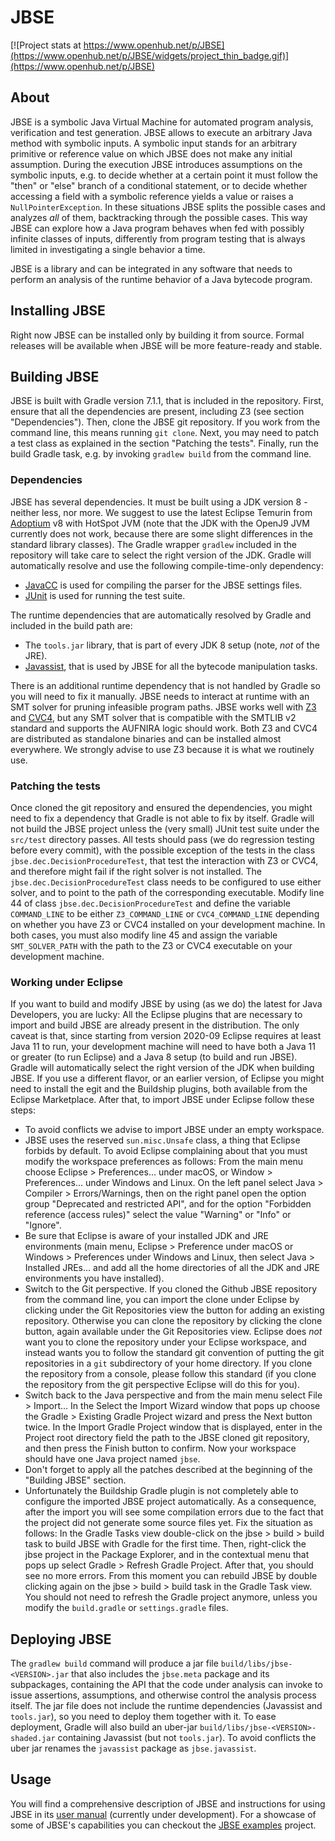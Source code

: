 # JBSE

[![Project stats at https://www.openhub.net/p/JBSE](https://www.openhub.net/p/JBSE/widgets/project_thin_badge.gif)](https://www.openhub.net/p/JBSE)

## About

JBSE is a symbolic Java Virtual Machine for automated program analysis, verification and test generation. JBSE allows to execute an arbitrary Java method with symbolic inputs. A symbolic input stands for an arbitrary primitive or reference value on which JBSE does not make any initial assumption. During the execution JBSE introduces assumptions on the symbolic inputs, e.g. to decide whether at a certain point it must follow the "then" or "else" branch of a conditional statement, or to decide whether accessing a field with a symbolic reference yields a value or raises a `NullPointerException`. In these situations JBSE splits the possible cases and analyzes *all* of them, backtracking through the possible cases. This way JBSE can explore how a Java program behaves when fed with possibly infinite classes of inputs, differently from program testing that is always limited in investigating a single behavior a time.

JBSE is a library and can be integrated in any software that needs to perform an analysis of the runtime behavior of a Java bytecode program.

## Installing JBSE

Right now JBSE can be installed only by building it from source. Formal releases will be available when JBSE will be more feature-ready and stable. 

## Building JBSE

JBSE is built with Gradle version 7.1.1, that is included in the repository. First, ensure that all the dependencies are present, including Z3 (see section "Dependencies"). Then, clone the JBSE git repository. If you work from the command line, this means running `git clone`. Next, you may need to patch a test class as explained in the section "Patching the tests". Finally, run the build Gradle task, e.g. by invoking `gradlew build` from the command line.

### Dependencies

JBSE has several dependencies. It must be built using a JDK version 8 - neither less, nor more. We suggest to use the latest Eclipse Temurin from [Adoptium](https://adoptium.net/) v8 with HotSpot JVM (note that the JDK with the OpenJ9 JVM currently does not work, because there are some slight differences in the standard library classes). The Gradle wrapper `gradlew` included in the repository will take care to select the right version of the JDK. Gradle will automatically resolve and use the following compile-time-only dependency:

* [JavaCC](https://javacc.org) is used for compiling the parser for the JBSE settings files.
* [JUnit](http://junit.org) is used for running the test suite.

The runtime dependencies that are automatically resolved by Gradle and included in the build path are:

* The `tools.jar` library, that is part of every JDK 8 setup (note, *not* of the JRE).
* [Javassist](http://jboss-javassist.github.io/javassist/), that is used by JBSE for all the bytecode manipulation tasks.

There is an additional runtime dependency that is not handled by Gradle so you will need to fix it manually. JBSE needs to interact at runtime with an SMT solver for pruning infeasible program paths. JBSE works well with [Z3](https://github.com/Z3Prover/z3) and [CVC4](https://cvc4.cs.stanford.edu/), but any SMT solver that is compatible with the SMTLIB v2 standard and supports the AUFNIRA logic should work. Both Z3 and CVC4 are distributed as standalone binaries and can be installed almost everywhere. We strongly advise to use Z3 because it is what we routinely use.

### Patching the tests

Once cloned the git repository and ensured the dependencies, you might need to fix a dependency that Gradle is not able to fix by itself. Gradle will not build the JBSE project unless the (very small) JUnit test suite under the `src/test` directory passes. All tests should pass (we do regression testing before every commit), with the possible exception of the tests in the class `jbse.dec.DecisionProcedureTest`, that test the interaction with Z3 or CVC4, and therefore might fail if the right solver is not installed. The `jbse.dec.DecisionProcedureTest` class needs to be configured to use either solver, and to point to the path of the corresponding executable. Modify line 44 of class `jbse.dec.DecisionProcedureTest` and define the variable `COMMAND_LINE` to be either `Z3_COMMAND_LINE` or `CVC4_COMMAND_LINE` depending on whether you have Z3 or CVC4 installed on your development machine. In both cases, you must also modify line 45 and assign the variable `SMT_SOLVER_PATH` with the path to the Z3 or CVC4 executable on your development machine.

### Working under Eclipse

If you want to build and modify JBSE by using (as we do) the latest for Java Developers, you are lucky: All the Eclipse plugins that are necessary to import and build JBSE are already present in the distribution. The only caveat is that, since starting from version 2020-09 Eclipse requires at least Java 11 to run, your development machine will need to have both a Java 11 or greater (to run Eclipse) and a Java 8 setup (to build and run JBSE). Gradle will automatically select the right version of the JDK when building JBSE. If you use a different flavor, or an earlier version, of Eclipse you might need to install the egit and the Buildship plugins, both available from the Eclipse Marketplace. After that, to import JBSE under Eclipse follow these steps:

* To avoid conflicts we advise to import JBSE under an empty workspace.
* JBSE uses the reserved `sun.misc.Unsafe` class, a thing that Eclipse forbids by default. To avoid Eclipse complaining about that you must modify the workspace preferences as follows: From the main menu choose Eclipse > Preferences... under macOS, or Window > Preferences... under Windows and Linux. On the left panel select Java > Compiler > Errors/Warnings, then on the right panel open the option group "Deprecated and restricted API", and for the option "Forbidden reference (access rules)" select the value "Warning" or "Info" or "Ignore".
* Be sure that Eclipse is aware of your installed JDK and JRE environments (main menu, Eclipse > Preference under macOS or Windows > Preferences under Windows and Linux, then select Java > Installed JREs... and add all the home directories of all the JDK and JRE environments you have installed).
* Switch to the Git perspective. If you cloned the Github JBSE repository from the command line, you can import the clone under Eclipse by clicking under the Git Repositories view the button for adding an existing repository. Otherwise you can clone the  repository by clicking the clone button, again available under the Git Repositories view. Eclipse does *not* want you to clone the repository under your Eclipse workspace, and instead wants you to follow the standard git convention of putting the git repositories in a `git` subdirectory of your home directory. If you clone the repository from a console, please follow this standard (if you clone the repository from the git perspective Eclipse will do this for you).
* Switch back to the Java perspective and from the main menu select File > Import... In the Select the Import Wizard window that pops up choose the Gradle > Existing Gradle Project wizard and press the Next button twice. In the Import Gradle Project window that is displayed, enter in the Project root directory field the path to the JBSE cloned git repository, and then press the Finish button to confirm. Now your workspace should have one Java project named `jbse`.
* Don't forget to apply all the patches described at the beginning of the "Building JBSE" section.
* Unfortunately the Buildship Gradle plugin is not completely able to configure the imported JBSE project automatically. As a consequence, after the import you will see some compilation errors due to the fact that the project did not generate some source files yet. Fix the situation as follows: In the Gradle Tasks view double-click on the jbse > build > build task to build JBSE with Gradle for the first time. Then, right-click the jbse project in the Package Explorer, and in the contextual menu that pops up select Gradle > Refresh Gradle Project. After that, you should see no more errors. From this moment you can rebuild JBSE by double clicking again on the jbse > build > build task in the Gradle Task view. You should not need to refresh the Gradle project anymore, unless you modify the `build.gradle` or `settings.gradle` files.

## Deploying JBSE

The `gradlew build` command will produce a jar file `build/libs/jbse-<VERSION>.jar` that also includes the `jbse.meta` package and its subpackages, containing the API that the code under analysis can invoke to issue assertions, assumptions, and otherwise control the analysis process itself. The jar file does not include the runtime dependencies (Javassist and `tools.jar`), so you need to deploy them together with it. To ease deployment, Gradle will also build an uber-jar `build/libs/jbse-<VERSION>-shaded.jar` containing Javassist (but not `tools.jar`). To avoid conflicts the uber jar renames the `javassist` package as `jbse.javassist`.

## Usage

You will find a comprehensive description of JBSE and instructions for using JBSE in its [user manual](https://jbse-manual.readthedocs.io) (currently under development). For a showcase of some of JBSE's capabilities you can checkout the [JBSE examples](https://github.com/pietrobraione/jbse-examples) project.
